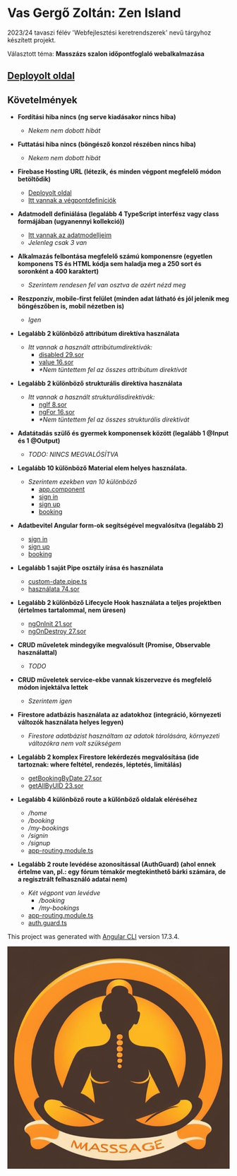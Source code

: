 # Vas Gergő Zoltán: Zen Island

2023/24 tavaszi félév 'Webfejlesztési keretrendszerek' nevű tárgyhoz készített projekt.

Választott téma: **Masszázs szalon időpontfoglaló webalkalmazása**

## [Deployolt oldal](https://vasgergo-webkert.web.app)


## Követelmények

- **Fordítási hiba nincs (ng serve kiadásakor nincs hiba)**
  - _Nekem nem dobott hibát_
  

- **Futtatási hiba nincs (böngésző konzol részében nincs hiba)**
  - _Nekem nem dobott hibát_


- **Firebase Hosting URL (létezik, és minden végpont megfelelő módon betöltődik)**
  - [Deployolt oldal](https://vasgergo-webkert.web.app)
  - [Itt vannak a végpontdefiníciók](src/app/app-routing.module.ts)


- **Adatmodell definiálása (legalább 4 TypeScript interfész vagy class formájában (ugyanennyi kollekció))**
  - [Itt vannak az adatmodelljeim](src/app/shared/models)
  - _Jelenleg csak 3 van_


- **Alkalmazás felbontása megfelelő számú komponensre (egyetlen komponens TS és HTML kódja sem haladja meg a 250 sort és soronként a 400 karaktert)**
  - _Szerintem rendesen fel van osztva de azért nézd meg_


- **Reszponzív, mobile-first felület (minden adat látható és jól jelenik meg böngészőben is, mobil nézetben is)**
   - _Igen_


- **Legalább 2 különböző attribútum direktíva használata**
   - _Itt vannak a használt attribútumdirektívák:_
     - [disabled 29.sor](src/app/pages/booking/booking.component.html)
     - [value 16.sor](src/app/pages/booking/booking.component.html)
     - _*Nem tüntettem fel az összes attribútum direktívát_


- **Legalább 2 különböző strukturális direktíva használata**
   - _Itt vannak a használt strukturálisdirektívák:_
     - [ngIf 8.sor](src/app/app.component.html)
     - [ngFor 16.sor](src/app/pages/booking/booking.component.html)
     - _*Nem tüntettem fel az összes strukturális direktívát_


- **Adatátadás szülő és gyermek komponensek között (legalább 1 @Input és 1 @Output)**

   - _TODO: NINCS MEGVALÓSÍTVA_


- **Legalább 10 különböző Material elem helyes használata.**
    - _Szerintem ezekben van 10 különböző_
      - [app.component](src/app/app.component.html)
      - [sign in](src/app/pages/signin/signin.component.html)
      - [sign up](src/app/pages/signup/signup.component.html)
      - [booking](src/app/pages/booking/booking.component.html)


- **Adatbevitel Angular form-ok segítségével megvalósítva (legalább 2)**
     - [sign in](src/app/pages/signin/signin.component.ts)
     - [sign up](src/app/pages/signup/signup.component.ts)
     - [booking](src/app/pages/booking/booking.component.ts)
  

- **Legalább 1 saját Pipe osztály írása és használata**
   - [custom-date.pipe.ts](src/app/shared/pipes/custom-date.pipe.ts)
   - [használata 74.sor](src/app/pages/booking/booking.component.ts)


- **Legalább 2 különböző Lifecycle Hook használata a teljes projektben (értelmes tartalommal, nem üresen)**
   - [ngOnInit 21.sor](src/app/pages/my-bookings/my-bookings.component.ts)
   - [ngOnDestroy 27.sor](src/app/pages/my-bookings/my-bookings.component.ts)



- **CRUD műveletek mindegyike megvalósult (Promise, Observable használattal)**
   - _TODO_


- **CRUD műveletek service-ekbe vannak kiszervezve és megfelelő módon injektálva lettek**
   - _Szerintem igen_


- **Firestore adatbázis használata az adatokhoz (integráció, környezeti változók használata helyes legyen)**
   - _Firestore adatbázist használtam az adatok tárolására, környezeti változókra nem volt szükségem_

  
- **Legalább 2 komplex Firestore lekérdezés megvalósítása (ide tartoznak: where feltétel, rendezés, léptetés, limitálás)**
   - [getBookingByDate 27.sor](src/app/shared/services/booking/booking.service.ts)
   - [getAllByUID 23.sor](src/app/shared/services/booking/booking.service.ts)


- **Legalább 4 különböző route a különböző oldalak eléréséhez**
   - _/home_
   - _/booking_
   - _/my-bookings_
   - _/signin_
   - _/signup_
   - [app-routing.module.ts](src/app/app-routing.module.ts)


- **Legalább 2 route levédése azonosítással (AuthGuard) (ahol ennek értelme van, pl.: egy fórum témakör megtekinthető bárki számára, de a regisztrált felhasználó adatai nem)**
   - _Két végpont van levédve_
     - _/booking_
     - _/my-bookings_
   - [app-routing.module.ts](src/app/app-routing.module.ts)
   - [auth.guard.ts](src/app/shared/services/guards/auth/auth.guard.ts)


This project was generated with [Angular CLI](https://github.com/angular/angular-cli) version 17.3.4.

![alt text](/src/assets/logo.jpg)
